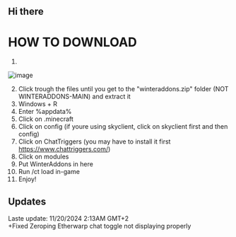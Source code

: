 ## Hi there 

# HOW TO DOWNLOAD
1.
![image](https://github.com/user-attachments/assets/14760cc5-433b-4b4d-9910-e3c9ecdd990d)

2. Click trough the files until you get to the "winteraddons.zip" folder (NOT WINTERADDONS-MAIN) and extract it
3. Windows + R
4. Enter %appdata%
5. Click on .minecraft
6. Click on config (if youre using skyclient, click on skyclient first and then config)
7. Click on ChatTriggers (you may have to install it first https://www.chattriggers.com/)
8. Click on modules
9. Put WinterAddons in here
10. Run /ct load in-game
11. Enjoy!


## Updates
Laste update: 11/20/2024 2:13AM GMT+2 <br>
+Fixed Zeroping Etherwarp chat toggle not displaying properly
<!--
**WinterAddons/WinterAddons** is a ✨ _special_ ✨ repository because its `README.md` (this file) appears on your GitHub profile.

Here are some ideas to get you started:

- 🔭 I’m currently working on ...
- 🌱 I’m currently learning ...
- 👯 I’m looking to collaborate on ...
- 🤔 I’m looking for help with ...
- 💬 Ask me about ...
- 📫 How to reach me: ...
- 😄 Pronouns: ...
- ⚡ Fun fact: ...
-->

